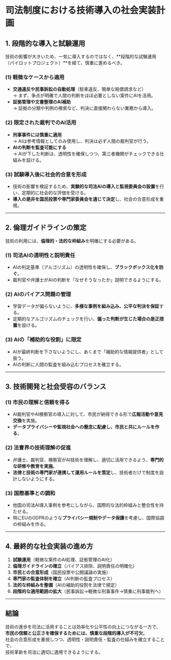 # **司法制度における技術導入の社会実装計画**

## **1. 段階的な導入と試験運用**
技術の影響が大きいため、一気に導入するのではなく、**段階的な試験運用（パイロットプロジェクト）**を経て、慎重に進めるべき。

### **(1) 軽微なケースから適用**
- **交通違反や民事訴訟の自動処理**（駐車違反、簡単な賠償請求など）  
  → まず、争点が明確で人間の判断をほぼ必要としない案件にAIを活用。  
- **証拠管理や文書整理のAI補助**  
  → 証拠の分類や判例の検索など、判決に直接関わらない業務から導入。

### **(2) 限定された裁判でのAI活用**
- **刑事事件には慎重に適用**  
  → AIは参考情報としてのみ使用し、判決は必ず人間の裁判官が行う。  
- **AIの判断を監査可能にする**  
  → AIが下した判断は、透明性を確保しつつ、第三者機関がチェックできる仕組みを設ける。

### **(3) 試験導入後に社会的合意を形成**
- 技術の影響を検証するため、**実験的な司法AIの導入と監視委員会の設置**を行い、定期的に社会的な評価を受ける。  
- **導入の是非を国民投票や専門家委員会を通じて決定**し、社会の合意形成を重視。

---

## **2. 倫理ガイドラインの策定**
技術の利用には、**倫理的・法的な枠組み**を明確にする必要がある。

### **(1) 司法AIの透明性と説明責任**
- AIの判定基準（アルゴリズム）の透明性を確保し、**ブラックボックス化を防ぐ**。  
- 裁判官や弁護士がAIの判断を「なぜそうなったか」説明できるようにする。

### **(2) AIのバイアス問題の管理**
- 学習データが偏らないように、**多様な事例を組み込み、公平な判決を保証**する。  
- 定期的なアルゴリズムのチェックを行い、**偏った判断が生じた場合の是正措置**を設ける。

### **(3) AIの「補助的な役割」に限定**
- AIが最終判断を下さないようにし、あくまで「補助的な情報提供者」として扱う。  
- AIの判断に人間の監査を組み込むプロセスを確立する。

---

## **3. 技術開発と社会受容のバランス**
### **(1) 市民の理解と信頼を得る**
- AI裁判官やAI検察官の導入に対して、市民が納得できる形で**広報活動や意見交換**を実施。  
- **データプライバシーや監視社会への懸念に配慮し、市民と共にルールを作る**。

### **(2) 法曹界の技術理解の促進**
- 弁護士、裁判官、検察官がAI技術を理解し、適切に活用できるよう、**専門的な研修や教育を実施**。  
- **法律と技術の専門家が連携して運用ルールを策定**し、技術者だけで制度を設計しないようにする。

### **(3) 国際基準との調和**
- 他国の司法AI導入事例を参考にしながら、国際的な法的枠組みと整合性を持たせる。  
- 特にEUのGDPRのような**プライバシー規制やデータ保護**を考慮し、国際協調の枠組みを作る。

---

## **4. 最終的な社会実装の進め方**
1. **試験運用**（軽微な案件のAI処理、証拠管理のAI化）
2. **倫理ガイドラインの確立**（バイアス排除、説明責任の明確化）
3. **市民との合意形成**（国民投票や公開議論の実施）
4. **専門家の監査体制を確立**（AI判断の監査プロセス）
5. **法的な枠組みを整備**（AIの補助的役割を法律で規定）
6. **段階的な適用範囲の拡大**（民事訴訟→軽微な刑事事件→慎重に刑事裁判へ）

---

## **結論**
技術の進歩を司法に活用することは効率化や公平性の向上につながる一方で、  
**市民の信頼と公正さを確保するためには、慎重な段階的導入が不可欠**。  
社会の合意形成を重視しつつ、透明性・説明責任・監査の仕組みを確立することで、  
技術革新を司法に適切に適用できるようにする。
